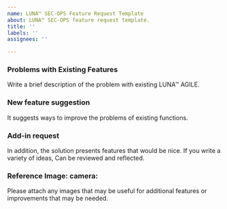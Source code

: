 ```yaml
---
name: LUNA™ SEC-OPS Feature Request Template
about: LUNA™ SEC-OPS feature request template.
title: ''
labels: ''
assignees: ''

---
```


### Problems with Existing Features
Write a brief description of the problem with existing LUNA™ AGILE.

### New feature suggestion
It suggests ways to improve the problems of existing functions.

### Add-in request
In addition, the solution presents features that would be nice. If you write a variety of ideas,
Can be reviewed and reflected.

### Reference Image: camera:
Please attach any images that may be useful for additional features or improvements that may be needed.
